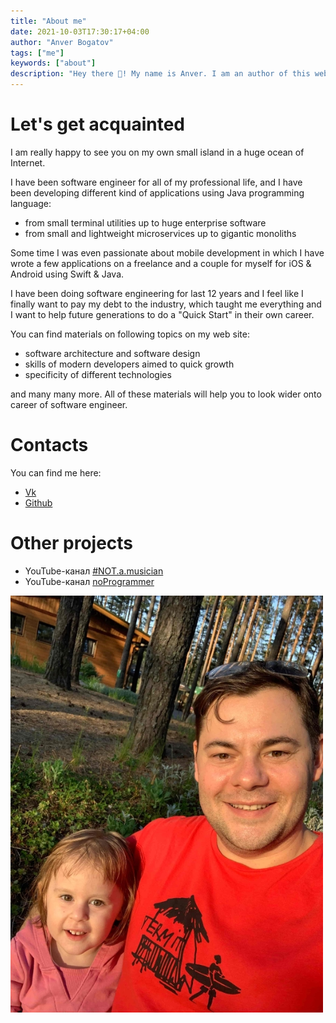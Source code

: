 ```yaml
---
title: "About me"
date: 2021-10-03T17:30:17+04:00
author: "Anver Bogatov"
tags: ["me"]
keywords: ["about"]
description: "Hey there 👋! My name is Anver. I am an author of this web site and all of it's materials."
---
```


# Let's get acquainted

I am really happy to see you on my own small island in a huge ocean of Internet.

I have been software engineer for all of my professional life, and I have been developing different kind of applications using Java programming language:
* from small terminal utilities up to huge enterprise software
* from small and lightweight microservices up to gigantic monoliths

Some time I was even passionate about mobile development in which I have wrote a few applications on a freelance and a couple for myself for iOS & Android using Swift & Java. 

I have been doing software engineering for last 12 years and I feel like I finally want to pay my debt to the industry, which taught me everything and I want to help future generations to do a "Quick Start" in their own career.

You can find materials on following topics on my web site:
* software architecture and software design
* skills of modern developers aimed to quick growth
* specificity of different technologies

and many many more. All of these materials will help you to look wider onto career of software engineer.

# Contacts

You can find me here:
* [Vk](https://vk.com/anverbogatov)
* [Github](https://github.com/anverbogatov)

# Other projects

* YouTube-канал [#NOT.a.musician](https://www.youtube.com/channel/UCYcClck5kXPmHskLrHaihBQ)
* YouTube-канал [noProgrammer](https://www.youtube.com/channel/UC2oyEaWybm66PdP0g4hKLKA)

![Me and my youngest daughter](/images/about/photo.jpg)